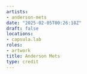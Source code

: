 ```yaml
---
artists:
- anderson-mets
date: "2025-02-05T00:26:18Z"
draft: false
locations:
- capsula.lab
roles:
- artwork
title: Anderson Mets
type: credit
---
```

